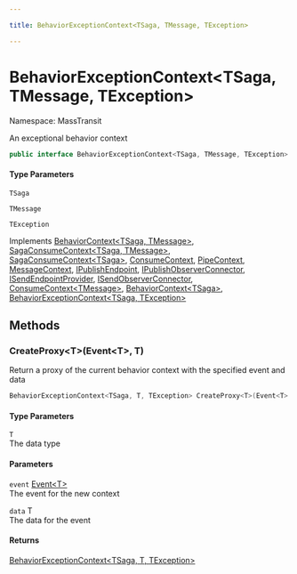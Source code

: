 ```yaml
---

title: BehaviorExceptionContext<TSaga, TMessage, TException>

---
```


# BehaviorExceptionContext\<TSaga, TMessage, TException\>

Namespace: MassTransit

An exceptional behavior context

```csharp
public interface BehaviorExceptionContext<TSaga, TMessage, TException> : BehaviorContext<TSaga, TMessage>, SagaConsumeContext<TSaga, TMessage>, SagaConsumeContext<TSaga>, ConsumeContext, PipeContext, MessageContext, IPublishEndpoint, IPublishObserverConnector, ISendEndpointProvider, ISendObserverConnector, ConsumeContext<TMessage>, BehaviorContext<TSaga>, BehaviorExceptionContext<TSaga, TException>
```

#### Type Parameters

`TSaga`<br/>

`TMessage`<br/>

`TException`<br/>

Implements [BehaviorContext\<TSaga, TMessage\>](../masstransit/behaviorcontext-2), [SagaConsumeContext\<TSaga, TMessage\>](../masstransit/sagaconsumecontext-2), [SagaConsumeContext\<TSaga\>](../masstransit/sagaconsumecontext-1), [ConsumeContext](../masstransit/consumecontext), [PipeContext](../masstransit/pipecontext), [MessageContext](../masstransit/messagecontext), [IPublishEndpoint](../masstransit/ipublishendpoint), [IPublishObserverConnector](../masstransit/ipublishobserverconnector), [ISendEndpointProvider](../masstransit/isendendpointprovider), [ISendObserverConnector](../masstransit/isendobserverconnector), [ConsumeContext\<TMessage\>](../masstransit/consumecontext-1), [BehaviorContext\<TSaga\>](../masstransit/behaviorcontext-1), [BehaviorExceptionContext\<TSaga, TException\>](../masstransit/behaviorexceptioncontext-2)

## Methods

### **CreateProxy\<T\>(Event\<T\>, T)**

Return a proxy of the current behavior context with the specified event and data

```csharp
BehaviorExceptionContext<TSaga, T, TException> CreateProxy<T>(Event<T> event, T data)
```

#### Type Parameters

`T`<br/>
The data type

#### Parameters

`event` [Event\<T\>](../masstransit/event-1)<br/>
The event for the new context

`data` T<br/>
The data for the event

#### Returns

[BehaviorExceptionContext\<TSaga, T, TException\>](../masstransit/behaviorexceptioncontext-3)<br/>
